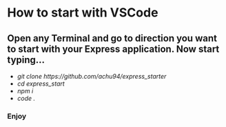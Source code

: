 <h1> How to start with VSCode </h1>

<h2> Open any Terminal and go to direction you want to start with your Express application. Now start typing...</h2>

<ul>
  <li> <i> git clone https://github.com/achu94/express_starter </i> </li>
  <li> <i> cd express_start </i> </li>
  <li> <i> npm i</i> </li>
  <li> <i> code . </i> </li>
</ul>

<h3>Enjoy</h3>

